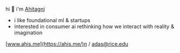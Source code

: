 hi 👋 i'm [Ahitagni](https://ahis.me/)

- i like foundational ml & startups
- interested in consumer ai rethinking how we interact with reality & imagination 

[www.ahis.me](https://ahis.me/)n / [adas@rice.edu](mailto:ad158@rice.edu)
